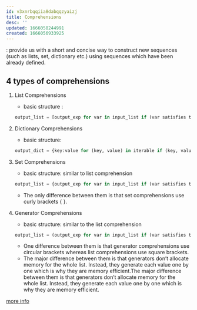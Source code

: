 ```yaml
---
id: v3xnrbqqiia8dabqqzyaizj
title: Comprehensions
desc: ''
updated: 1666058244991
created: 1666056933925
---
```

: provide us with a short and concise way to construct new sequences (such as lists, set, dictionary etc.) using sequences which have been already defined.
## 4 types of comprehensions
1. List Comprehensions
    - basic structure : 
    ```python 
    output_list = [output_exp for var in input_list if (var satisfies this condition)]
    ```
2. Dictionary Comprehensions
    - basic structure:
    ```python
    output_dict = {key:value for (key, value) in iterable if (key, value satisfy this condition)}
    ```
3. Set Comprehensions
    
    - basic structure: similar to list comprehension
    ```python
    output_list = {output_exp for var in input_list if (var satisfies this condition)}
    ```
    - The only difference between them is that set comprehensions use curly brackets { }. 
4. Generator Comprehensions
    - basic structure: similar to the list comprehension
    ```python
    output_list = (output_exp for var in input_list if (var satisfies this condition))
    ```
    - One difference between them is that generator comprehensions use circular brackets whereas list comprehensions use square brackets.
    - The major difference between them is that generators don’t allocate memory for the whole list. Instead, they generate each value one by one which is why they are memory efficient.The major difference between them is that generators don’t allocate memory for the whole list. Instead, they generate each value one by one which is why they are memory efficient.

[more info](https://www.geeksforgeeks.org/comprehensions-in-python/)